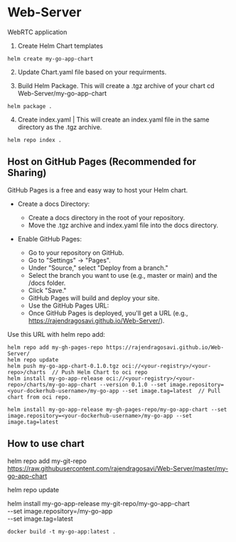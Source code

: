 # Web-Server
WebRTC application

1. Create Helm Chart templates

``` helm create my-go-app-chart ```

2. Update Chart.yaml file based on your requirments.


3. Build Helm Package. This will create a .tgz archive of your chart 
cd Web-Server/my-go-app-chart

``` helm package . ```

4. Create index.yaml | This will create an index.yaml file in the same directory as the .tgz archive.


``` helm repo index . ```

## Host on GitHub Pages (Recommended for Sharing)

GitHub Pages is a free and easy way to host your Helm chart.

* Create a docs Directory:
    * Create a docs directory in the root of your repository.
    * Move the .tgz archive and index.yaml file into the docs directory.

* Enable GitHub Pages:

    * Go to your repository on GitHub.
    * Go to "Settings" -> "Pages".
    * Under "Source," select "Deploy from a branch."
    * Select the branch you want to use (e.g., master or main) and the /docs folder.
    * Click "Save."
    * GitHub Pages will build and deploy your site.
    * Use the GitHub Pages URL:
    * Once GitHub Pages is deployed, you'll get a URL (e.g., https://rajendragosavi.github.io/Web-Server/).

Use this URL with helm repo add:

``` 
helm repo add my-gh-pages-repo https://rajendragosavi.github.io/Web-Server/
helm repo update
helm push my-go-app-chart-0.1.0.tgz oci://<your-registry>/<your-repo>/charts  // Push Helm Chart to oci repo
helm install my-go-app-release oci://<your-registry>/<your-repo>/charts/my-go-app-chart --version 0.1.0 --set image.repository=<your-dockerhub-username>/my-go-app --set image.tag=latest  // Pull chart from oci repo.

helm install my-go-app-release my-gh-pages-repo/my-go-app-chart --set image.repository=<your-dockerhub-username>/my-go-app --set image.tag=latest
```






## How to use chart

helm repo add my-git-repo https://raw.githubusercontent.com/rajendragosavi/Web-Server/master/my-go-app-chart


helm repo update


helm install my-go-app-release my-git-repo/my-go-app-chart \
  --set image.repository=<your-dockerhub-username>/my-go-app \
  --set image.tag=latest




```
docker build -t my-go-app:latest .
```